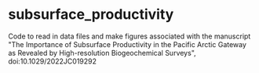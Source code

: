 # subsurface_productivity
Code to read in data files and make figures associated with the manuscript "The Importance of Subsurface Productivity in the Pacific Arctic Gateway as Revealed by High-resolution Biogeochemical Surveys", doi:10.1029/2022JC019292
